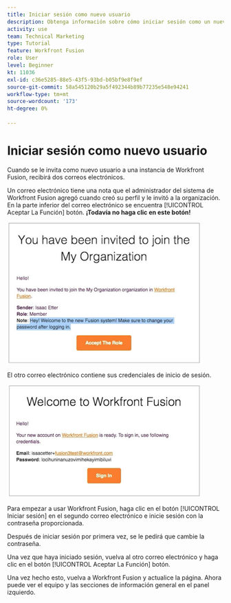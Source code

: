 ```yaml
---
title: Iniciar sesión como nuevo usuario
description: Obtenga información sobre cómo iniciar sesión como un nuevo usuario.
activity: use
team: Technical Marketing
type: Tutorial
feature: Workfront Fusion
role: User
level: Beginner
kt: 11036
exl-id: c36e5285-88e5-43f5-93bd-b05bf9e8f9ef
source-git-commit: 58a545120b29a5f492344b89b77235e548e94241
workflow-type: tm+mt
source-wordcount: '173'
ht-degree: 0%

---
```


# Iniciar sesión como nuevo usuario

Cuando se le invita como nuevo usuario a una instancia de Workfront Fusion, recibirá dos correos electrónicos.

Un correo electrónico tiene una nota que el administrador del sistema de Workfront Fusion agregó cuando creó su perfil y le invitó a la organización. En la parte inferior del correo electrónico se encuentra [!UICONTROL Aceptar La Función] botón. **¡Todavía no haga clic en este botón!**

![Una imagen de la invitación por correo electrónico](assets/new-user-1.png)

El otro correo electrónico contiene sus credenciales de inicio de sesión.

![Una imagen de la invitación por correo electrónico](assets/new-user-2.png)

Para empezar a usar Workfront Fusion, haga clic en el botón [!UICONTROL Iniciar sesión] en el segundo correo electrónico e inicie sesión con la contraseña proporcionada.

Después de iniciar sesión por primera vez, se le pedirá que cambie la contraseña.

Una vez que haya iniciado sesión, vuelva al otro correo electrónico y haga clic en el botón [!UICONTROL Aceptar La Función] botón.

Una vez hecho esto, vuelva a Workfront Fusion y actualice la página. Ahora puede ver el equipo y las secciones de información general en el panel izquierdo.
